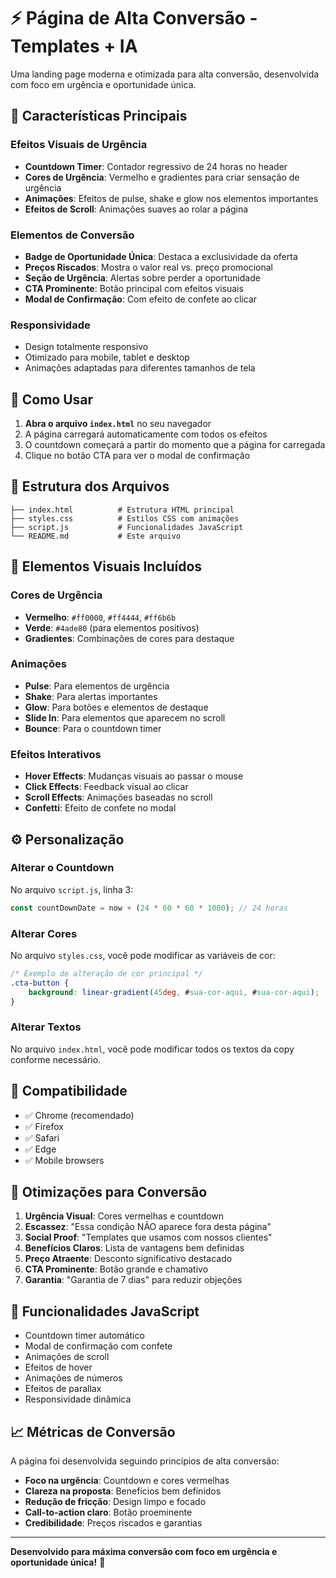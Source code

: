 # ⚡ Página de Alta Conversão - Templates + IA

Uma landing page moderna e otimizada para alta conversão, desenvolvida com foco em urgência e oportunidade única.

## 🎯 Características Principais

### Efeitos Visuais de Urgência
- **Countdown Timer**: Contador regressivo de 24 horas no header
- **Cores de Urgência**: Vermelho e gradientes para criar sensação de urgência
- **Animações**: Efeitos de pulse, shake e glow nos elementos importantes
- **Efeitos de Scroll**: Animações suaves ao rolar a página

### Elementos de Conversão
- **Badge de Oportunidade Única**: Destaca a exclusividade da oferta
- **Preços Riscados**: Mostra o valor real vs. preço promocional
- **Seção de Urgência**: Alertas sobre perder a oportunidade
- **CTA Prominente**: Botão principal com efeitos visuais
- **Modal de Confirmação**: Com efeito de confete ao clicar

### Responsividade
- Design totalmente responsivo
- Otimizado para mobile, tablet e desktop
- Animações adaptadas para diferentes tamanhos de tela

## 🚀 Como Usar

1. **Abra o arquivo `index.html`** no seu navegador
2. A página carregará automaticamente com todos os efeitos
3. O countdown começará a partir do momento que a página for carregada
4. Clique no botão CTA para ver o modal de confirmação

## 📁 Estrutura dos Arquivos

```
├── index.html          # Estrutura HTML principal
├── styles.css          # Estilos CSS com animações
├── script.js           # Funcionalidades JavaScript
└── README.md           # Este arquivo
```

## 🎨 Elementos Visuais Incluídos

### Cores de Urgência
- **Vermelho**: `#ff0000`, `#ff4444`, `#ff6b6b`
- **Verde**: `#4ade80` (para elementos positivos)
- **Gradientes**: Combinações de cores para destaque

### Animações
- **Pulse**: Para elementos de urgência
- **Shake**: Para alertas importantes
- **Glow**: Para botões e elementos de destaque
- **Slide In**: Para elementos que aparecem no scroll
- **Bounce**: Para o countdown timer

### Efeitos Interativos
- **Hover Effects**: Mudanças visuais ao passar o mouse
- **Click Effects**: Feedback visual ao clicar
- **Scroll Effects**: Animações baseadas no scroll
- **Confetti**: Efeito de confete no modal

## ⚙️ Personalização

### Alterar o Countdown
No arquivo `script.js`, linha 3:
```javascript
const countDownDate = now + (24 * 60 * 60 * 1000); // 24 horas
```

### Alterar Cores
No arquivo `styles.css`, você pode modificar as variáveis de cor:
```css
/* Exemplo de alteração de cor principal */
.cta-button {
    background: linear-gradient(45deg, #sua-cor-aqui, #sua-cor-aqui);
}
```

### Alterar Textos
No arquivo `index.html`, você pode modificar todos os textos da copy conforme necessário.

## 📱 Compatibilidade

- ✅ Chrome (recomendado)
- ✅ Firefox
- ✅ Safari
- ✅ Edge
- ✅ Mobile browsers

## 🎯 Otimizações para Conversão

1. **Urgência Visual**: Cores vermelhas e countdown
2. **Escassez**: "Essa condição NÃO aparece fora desta página"
3. **Social Proof**: "Templates que usamos com nossos clientes"
4. **Benefícios Claros**: Lista de vantagens bem definidas
5. **Preço Atraente**: Desconto significativo destacado
6. **CTA Prominente**: Botão grande e chamativo
7. **Garantia**: "Garantia de 7 dias" para reduzir objeções

## 🔧 Funcionalidades JavaScript

- Countdown timer automático
- Modal de confirmação com confete
- Animações de scroll
- Efeitos de hover
- Animações de números
- Efeitos de parallax
- Responsividade dinâmica

## 📈 Métricas de Conversão

A página foi desenvolvida seguindo princípios de alta conversão:
- **Foco na urgência**: Countdown e cores vermelhas
- **Clareza na proposta**: Benefícios bem definidos
- **Redução de fricção**: Design limpo e focado
- **Call-to-action claro**: Botão proeminente
- **Credibilidade**: Preços riscados e garantias

---

**Desenvolvido para máxima conversão com foco em urgência e oportunidade única!** 🚀 